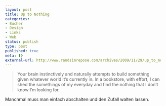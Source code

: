 ```yaml
---
layout: post
title: Up to Nothing
categories:
- Bücher
- Design
- Links
- Web
status: publish
type: post
published: true
meta: {}
external-url: http://www.randsinrepose.com/archives/2009/11/29/up_to_nothing.html
---
```

<blockquote>Your brain instinctively and naturally attempts to build something given whatever world it’s currently in. In a bookstore, with effort, I can shed the somethings of my everyday and find the nothing that I don’t know I’m looking for.</blockquote>

Manchmal muss man einfach abschalten und den Zufall walten lassen.
